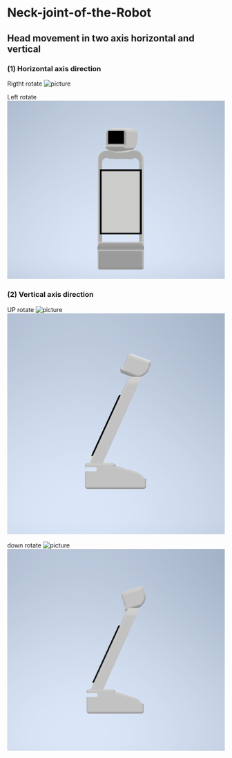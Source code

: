 # Neck-joint-of-the-Robot
## Head movement in two axis horizontal and vertical

### (1) Horizontal axis direction

 Rigtht rotate
![picture](Right-rotate.bmp)



 Left rotate
 ![picture](left-rotate.bmp)



 ### (2) Vertical axis direction

 UP rotate
 ![picture](up-rotate.bmp)    ![picture](up-rotate2.bmp)




 down rotate
 ![picture](down-rotate.bmp)    ![picture](down-rotate2.bmp)
